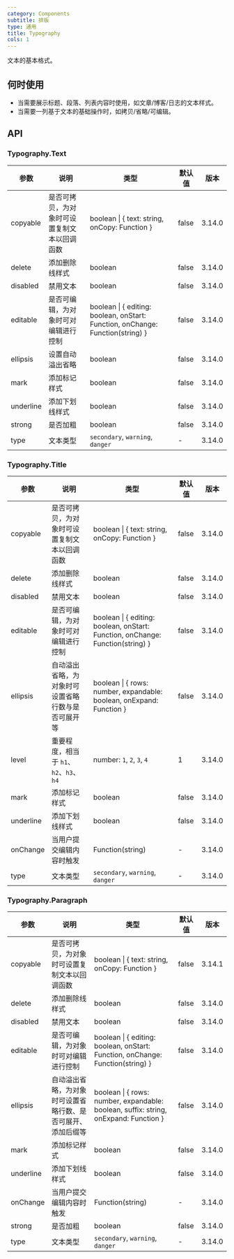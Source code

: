 ```yaml
---
category: Components
subtitle: 排版
type: 通用
title: Typography
cols: 1
---
```


文本的基本格式。

## 何时使用

- 当需要展示标题、段落、列表内容时使用，如文章/博客/日志的文本样式。
- 当需要一列基于文本的基础操作时，如拷贝/省略/可编辑。

## API

### Typography.Text

| 参数 | 说明 | 类型 | 默认值 | 版本 |
| --- | --- | --- | --- | --- |
| copyable | 是否可拷贝，为对象时可设置复制文本以回调函数 | boolean \| { text: string, onCopy: Function } | false | 3.14.0 |
| delete | 添加删除线样式 | boolean | false | 3.14.0 |
| disabled | 禁用文本 | boolean | false | 3.14.0 |
| editable | 是否可编辑，为对象时可对编辑进行控制 | boolean \| { editing: boolean, onStart: Function, onChange: Function(string) } | false | 3.14.0 |
| ellipsis | 设置自动溢出省略 | boolean | false | 3.14.0 |
| mark | 添加标记样式 | boolean | false | 3.14.0 |
| underline | 添加下划线样式 | boolean | false | 3.14.0 |
| strong | 是否加粗 | boolean | false | 3.14.0 |
| type | 文本类型 | `secondary`, `warning`, `danger` | - | 3.14.0 |

### Typography.Title

| 参数 | 说明 | 类型 | 默认值 | 版本 |
| --- | --- | --- | --- | --- |
| copyable | 是否可拷贝，为对象时可设置复制文本以回调函数 | boolean \| { text: string, onCopy: Function } | false | 3.14.0 |
| delete | 添加删除线样式 | boolean | false | 3.14.0 |
| disabled | 禁用文本 | boolean | false | 3.14.0 |
| editable | 是否可编辑，为对象时可对编辑进行控制 | boolean \| { editing: boolean, onStart: Function, onChange: Function(string) } | false | 3.14.0 |
| ellipsis | 自动溢出省略，为对象时可设置省略行数与是否可展开等 | boolean \| { rows: number, expandable: boolean, onExpand: Function } | false | 3.14.0 |
| level | 重要程度，相当于 `h1`、`h2`、`h3`、`h4` | number: `1`, `2`, `3`, `4` | 1 | 3.14.0 |
| mark | 添加标记样式 | boolean | false | 3.14.0 |
| underline | 添加下划线样式 | boolean | false | 3.14.0 |
| onChange | 当用户提交编辑内容时触发 | Function(string) | - | 3.14.0 |
| type | 文本类型 | `secondary`, `warning`, `danger` | - | 3.14.0 |

### Typography.Paragraph

| 参数 | 说明 | 类型 | 默认值 | 版本 |
| --- | --- | --- | --- | --- |
| copyable | 是否可拷贝，为对象时可设置复制文本以回调函数 | boolean \| { text: string, onCopy: Function } | false | 3.14.1 |
| delete | 添加删除线样式 | boolean | false | 3.14.0 |
| disabled | 禁用文本 | boolean | false | 3.14.0 |
| editable | 是否可编辑，为对象时可对编辑进行控制 | boolean \| { editing: boolean, onStart: Function, onChange: Function(string) } | false | 3.14.0 |
| ellipsis | 自动溢出省略，为对象时可设置省略行数、是否可展开、添加后缀等 | boolean \| { rows: number, expandable: boolean, suffix: string, onExpand: Function } | false | 3.14.0 |
| mark | 添加标记样式 | boolean | false | 3.14.0 |
| underline | 添加下划线样式 | boolean | false | 3.14.0 |
| onChange | 当用户提交编辑内容时触发 | Function(string) | - | 3.14.0 |
| strong | 是否加粗 | boolean | false | 3.14.0 |
| type | 文本类型 | `secondary`, `warning`, `danger` | - | 3.14.0 |
